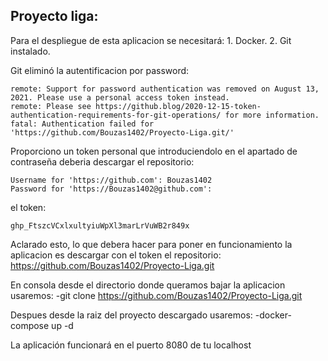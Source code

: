 ## Proyecto liga:

Para el despliegue de esta aplicacion se necesitará:
    1. Docker.
    2. Git instalado.

Git eliminó la autentificacion por password:
```
remote: Support for password authentication was removed on August 13, 2021. Please use a personal access token instead.
remote: Please see https://github.blog/2020-12-15-token-authentication-requirements-for-git-operations/ for more information.
fatal: Authentication failed for 'https://github.com/Bouzas1402/Proyecto-Liga.git/'
```
Proporciono un token personal que introduciendolo en el apartado de contraseña deberia descargar el repositorio:
```
Username for 'https://github.com': Bouzas1402
Password for 'https://Bouzas1402@github.com':
```

el token:
```
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
```

Aclarado esto, lo que debera hacer para poner en funcionamiento la aplicacion es descargar con el token el repositorio:
https://github.com/Bouzas1402/Proyecto-Liga.git


En consola desde el directorio donde queramos bajar la aplicacion usaremos:
-git clone https://github.com/Bouzas1402/Proyecto-Liga.git

Despues desde la raiz del proyecto descargado usaremos:
-docker-compose up -d

La aplicación funcionará en el puerto 8080 de tu localhost

